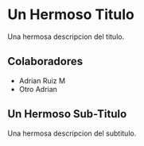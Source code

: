 # Un Hermoso Titulo
Una hermosa descripcion del titulo.
## Colaboradores
- Adrian Ruiz M
- Otro Adrian

## Un Hermoso Sub-Titulo
Una hermosa descripcion del subtitulo.